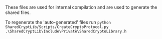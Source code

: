 These files are used for internal compilation and are used to generate the shared files. 

To regenerate the 'auto-generated' files run `python SharedCryptLib/Scripts/CreateCryptoProtocol.py .\SharedCryptLib\Include\Private\SharedCryptoLibrary.h`